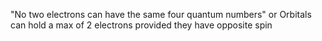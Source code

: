 "No two electrons can have the same four quantum numbers" 
or
Orbitals can hold a max of 2 electrons provided they have opposite spin